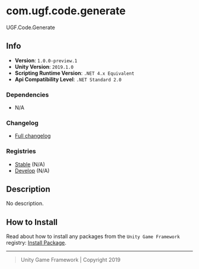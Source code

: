 # com.ugf.code.generate

UGF.Code.Generate

## Info

- **Version**: `1.0.0-preview.1`
- **Unity Version**: `2019.1.0`
- **Scripting Runtime Version**: `.NET 4.x Equivalent`
- **Api Compatibility Level**: `.NET Standard 2.0`

### Dependencies

- N/A

### Changelog

- [Full changelog][1]

### Registries

- [Stable][2] (N/A)
- [Develop][3] (N/A)

## Description

No description.

## How to Install

Read about how to install any packages from the `Unity Game Framework` registry: [Install Package][4].

---
> Unity Game Framework | Copyright 2019

[1]: changelog.md
[2]: https://bintray.com/unity-game-framework/stable/com.ugf.code.generate
[3]: https://bintray.com/unity-game-framework/dev/com.ugf.code.generate
[4]: https://github.com/unity-game-framework/ugf-documentation/wiki/Install-Package
